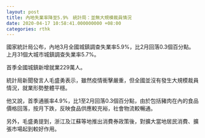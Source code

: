 ```yaml
---
layout: post
title: 內地失業率降至5.9%　統計局：並無大規模裁員情況
date: 2020-04-17 10:58:41.000000000 +08:00
categories: rthk
---
```


國家統計局公布，內地3月全國城鎮調查失業率5.9%，比2月回落0.3個百分點。上月31個大城市城鎮調查失業率5.7%。

首季全國城鎮新增就業229萬人。

統計局新聞發言人毛盛勇表示，雖然疫情衝擊嚴重，但全國並沒有發生大規模裁員情況，就業形勢整體平穩。

他又說，首季通脹率4.9%，比1至2月回落0.3個百分點，由於包括豬肉在內的食品價格回落，按月下跌，反映食品供應較充裕，社會物流較暢通。

另外，毛盛勇提到，浙江及江蘇等地推出消費券政策後，對擴大當地居民消費、擴張市場起到較好作用。
